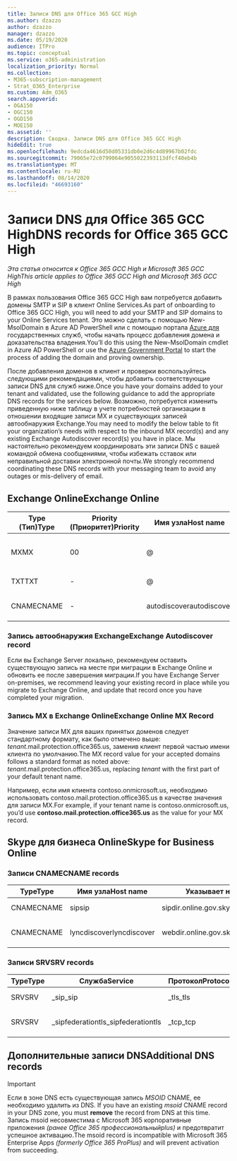 ```yaml
---
title: Записи DNS для Office 365 GCC High
ms.author: dzazzo
author: dzazzo
manager: dzazzo
ms.date: 05/19/2020
audience: ITPro
ms.topic: conceptual
ms.service: o365-administration
localization_priority: Normal
ms.collection:
- M365-subscription-management
- Strat_O365_Enterprise
ms.custom: Adm_O365
search.appverid:
- OGA150
- OGC150
- OGD150
- MOE150
ms.assetid: ''
description: Сводка. Записи DNS для Office 365 GCC High
hideEdit: true
ms.openlocfilehash: 9edcda4616d50d05331db0e2d6c4d89967b02fdc
ms.sourcegitcommit: 79065e72c0799064e9055022393113dfcf40eb4b
ms.translationtype: MT
ms.contentlocale: ru-RU
ms.lasthandoff: 08/14/2020
ms.locfileid: "46693160"
---
```

# <a name="dns-records-for-office-365-gcc-high"></a><span data-ttu-id="d1bea-103">Записи DNS для Office 365 GCC High</span><span class="sxs-lookup"><span data-stu-id="d1bea-103">DNS records for Office 365 GCC High</span></span>

<span data-ttu-id="d1bea-104">*Эта статья относится к Office 365 GCC High и Microsoft 365 GCC High*</span><span class="sxs-lookup"><span data-stu-id="d1bea-104">*This article applies to Office 365 GCC High and Microsoft 365 GCC High*</span></span>

<span data-ttu-id="d1bea-105">В рамках пользования Office 365 GCC High вам потребуется добавить домены SMTP и SIP в клиент Online Services.</span><span class="sxs-lookup"><span data-stu-id="d1bea-105">As part of onboarding to Office 365 GCC High, you will need to add your SMTP and SIP domains to your Online Services tenant.</span></span>  <span data-ttu-id="d1bea-106">Это можно сделать с помощью New-MsolDomain в Azure AD PowerShell или с помощью портала [Azure для](https://portal.azure.us) государственных служб, чтобы начать процесс добавления домена и доказательства владения.</span><span class="sxs-lookup"><span data-stu-id="d1bea-106">You’ll do this using the New-MsolDomain cmdlet in Azure AD PowerShell or use the [Azure Government Portal](https://portal.azure.us) to start the process of adding the domain and proving ownership.</span></span>

<span data-ttu-id="d1bea-107">После добавления доменов в клиент и проверки воспользуйтесь следующими рекомендациями, чтобы добавить соответствующие записи DNS для служб ниже.</span><span class="sxs-lookup"><span data-stu-id="d1bea-107">Once you have your domains added to your tenant and validated, use the following guidance to add the appropriate DNS records for the services below.</span></span>  <span data-ttu-id="d1bea-108">Возможно, потребуется изменить приведенную ниже таблицу в учете потребностей организации в отношении входящие записи MX и существующих записей автообнаружия Exchange.</span><span class="sxs-lookup"><span data-stu-id="d1bea-108">You may need to modify the below table to fit your organization’s needs with respect to the inbound MX record(s) and any existing Exchange Autodiscover record(s) you have in place.</span></span>  <span data-ttu-id="d1bea-109">Мы настоятельно рекомендуем координировать эти записи DNS с вашей командой обмена сообщениями, чтобы избежать сставок или неправильной доставки электронной почты.</span><span class="sxs-lookup"><span data-stu-id="d1bea-109">We strongly recommend coordinating these DNS records with your messaging team to avoid any outages or mis-delivery of email.</span></span>

## <a name="exchange-online"></a><span data-ttu-id="d1bea-110">Exchange Online</span><span class="sxs-lookup"><span data-stu-id="d1bea-110">Exchange Online</span></span>

| <span data-ttu-id="d1bea-111">Type (Тип)</span><span class="sxs-lookup"><span data-stu-id="d1bea-111">Type</span></span> | <span data-ttu-id="d1bea-112">Priority (Приоритет)</span><span class="sxs-lookup"><span data-stu-id="d1bea-112">Priority</span></span> | <span data-ttu-id="d1bea-113">Имя узла</span><span class="sxs-lookup"><span data-stu-id="d1bea-113">Host name</span></span> | <span data-ttu-id="d1bea-114">Указывает на адрес или значение</span><span class="sxs-lookup"><span data-stu-id="d1bea-114">Points to address or value</span></span> | <span data-ttu-id="d1bea-115">TTL</span><span class="sxs-lookup"><span data-stu-id="d1bea-115">TTL</span></span> |
| --- | --- | --- | --- | --- |
| <span data-ttu-id="d1bea-116">MX</span><span class="sxs-lookup"><span data-stu-id="d1bea-116">MX</span></span> | <span data-ttu-id="d1bea-117">0</span><span class="sxs-lookup"><span data-stu-id="d1bea-117">0</span></span> | @ | <span data-ttu-id="d1bea-118">*tenant*.mail.protection.office365.us (дополнительные сведения см. ниже)</span><span class="sxs-lookup"><span data-stu-id="d1bea-118">*tenant*.mail.protection.office365.us (see below for additional details)</span></span> | <span data-ttu-id="d1bea-119">1 Hour</span><span class="sxs-lookup"><span data-stu-id="d1bea-119">1 Hour</span></span> |
| <span data-ttu-id="d1bea-120">TXT</span><span class="sxs-lookup"><span data-stu-id="d1bea-120">TXT</span></span> | - | @ | <span data-ttu-id="d1bea-121">v=spf1 include:spf.protection.office365.us -all</span><span class="sxs-lookup"><span data-stu-id="d1bea-121">v=spf1 include:spf.protection.office365.us -all</span></span> | <span data-ttu-id="d1bea-122">1 час</span><span class="sxs-lookup"><span data-stu-id="d1bea-122">1 Hour</span></span> |
| <span data-ttu-id="d1bea-123">CNAME</span><span class="sxs-lookup"><span data-stu-id="d1bea-123">CNAME</span></span> | - | <span data-ttu-id="d1bea-124">autodiscover</span><span class="sxs-lookup"><span data-stu-id="d1bea-124">autodiscover</span></span> | <span data-ttu-id="d1bea-125">autodiscover.office365.us</span><span class="sxs-lookup"><span data-stu-id="d1bea-125">autodiscover.office365.us</span></span> | <span data-ttu-id="d1bea-126">1 Hour</span><span class="sxs-lookup"><span data-stu-id="d1bea-126">1 Hour</span></span> |

### <a name="exchange-autodiscover-record"></a><span data-ttu-id="d1bea-127">Запись автообнаружия Exchange</span><span class="sxs-lookup"><span data-stu-id="d1bea-127">Exchange Autodiscover record</span></span>

<span data-ttu-id="d1bea-128">Если вы Exchange Server локально, рекомендуем оставить существующую запись на месте при миграции в Exchange Online и обновить ее после завершения миграции.</span><span class="sxs-lookup"><span data-stu-id="d1bea-128">If you have Exchange Server on-premises, we recommend leaving your existing record in place while you migrate to Exchange Online, and update that record once you have completed your migration.</span></span> 

### <a name="exchange-online-mx-record"></a><span data-ttu-id="d1bea-129">Запись MX в Exchange Online</span><span class="sxs-lookup"><span data-stu-id="d1bea-129">Exchange Online MX Record</span></span>

<span data-ttu-id="d1bea-130">Значение записи MX для ваших принятых доменов следует стандартному формату, как  было отмечено выше: *tenant*.mail.protection.office365.us, заменив клиент первой частью имени клиента по умолчанию.</span><span class="sxs-lookup"><span data-stu-id="d1bea-130">The MX record value for your accepted domains follows a standard format as noted above: *tenant*.mail.protection.office365.us, replacing *tenant* with the first part of your default tenant name.</span></span>

<span data-ttu-id="d1bea-131">Например, если имя клиента contoso.onmicrosoft.us, необходимо использовать contoso.mail.protection.office365.us  в качестве значения для записи MX.</span><span class="sxs-lookup"><span data-stu-id="d1bea-131">For example, if your tenant name is contoso.onmicrosoft.us, you’d use **contoso.mail.protection.office365.us** as the value for your MX record.</span></span>

## <a name="skype-for-business-online"></a><span data-ttu-id="d1bea-132">Skype для бизнеса Online</span><span class="sxs-lookup"><span data-stu-id="d1bea-132">Skype for Business Online</span></span>

### <a name="cname-records"></a><span data-ttu-id="d1bea-133">Записи CNAME</span><span class="sxs-lookup"><span data-stu-id="d1bea-133">CNAME records</span></span>

| <span data-ttu-id="d1bea-134">Type</span><span class="sxs-lookup"><span data-stu-id="d1bea-134">Type</span></span> | <span data-ttu-id="d1bea-135">Имя узла</span><span class="sxs-lookup"><span data-stu-id="d1bea-135">Host name</span></span> | <span data-ttu-id="d1bea-136">Указывает на адрес или значение</span><span class="sxs-lookup"><span data-stu-id="d1bea-136">Points to address or value</span></span> | <span data-ttu-id="d1bea-137">TTL</span><span class="sxs-lookup"><span data-stu-id="d1bea-137">TTL</span></span> |
| --- | --- | --- | --- |
| <span data-ttu-id="d1bea-138">CNAME</span><span class="sxs-lookup"><span data-stu-id="d1bea-138">CNAME</span></span> | <span data-ttu-id="d1bea-139">sip</span><span class="sxs-lookup"><span data-stu-id="d1bea-139">sip</span></span> | <span data-ttu-id="d1bea-140">sipdir.online.gov.skypeforbusiness.us</span><span class="sxs-lookup"><span data-stu-id="d1bea-140">sipdir.online.gov.skypeforbusiness.us</span></span> | <span data-ttu-id="d1bea-141">1 час</span><span class="sxs-lookup"><span data-stu-id="d1bea-141">1 Hour</span></span> |
| <span data-ttu-id="d1bea-142">CNAME</span><span class="sxs-lookup"><span data-stu-id="d1bea-142">CNAME</span></span> | <span data-ttu-id="d1bea-143">lyncdiscover</span><span class="sxs-lookup"><span data-stu-id="d1bea-143">lyncdiscover</span></span> | <span data-ttu-id="d1bea-144">webdir.online.gov.skypeforbusiness.us</span><span class="sxs-lookup"><span data-stu-id="d1bea-144">webdir.online.gov.skypeforbusiness.us</span></span> | <span data-ttu-id="d1bea-145">1 Hour</span><span class="sxs-lookup"><span data-stu-id="d1bea-145">1 Hour</span></span> |

### <a name="srv-records"></a><span data-ttu-id="d1bea-146">Записи SRV</span><span class="sxs-lookup"><span data-stu-id="d1bea-146">SRV records</span></span>

| <span data-ttu-id="d1bea-147">Type</span><span class="sxs-lookup"><span data-stu-id="d1bea-147">Type</span></span> | <span data-ttu-id="d1bea-148">Служба</span><span class="sxs-lookup"><span data-stu-id="d1bea-148">Service</span></span> | <span data-ttu-id="d1bea-149">Протокол</span><span class="sxs-lookup"><span data-stu-id="d1bea-149">Protocol</span></span> | <span data-ttu-id="d1bea-150">Порт</span><span class="sxs-lookup"><span data-stu-id="d1bea-150">Port</span></span> | <span data-ttu-id="d1bea-151">Насыщенность</span><span class="sxs-lookup"><span data-stu-id="d1bea-151">Weight</span></span> | <span data-ttu-id="d1bea-152">Priority</span><span class="sxs-lookup"><span data-stu-id="d1bea-152">Priority</span></span> | <span data-ttu-id="d1bea-153">Имя</span><span class="sxs-lookup"><span data-stu-id="d1bea-153">Name</span></span> | <span data-ttu-id="d1bea-154">Target</span><span class="sxs-lookup"><span data-stu-id="d1bea-154">Target</span></span> | <span data-ttu-id="d1bea-155">TTL</span><span class="sxs-lookup"><span data-stu-id="d1bea-155">TTL</span></span> |
| --- | --- | --- | --- | --- | --- | --- | --- | --- |
| <span data-ttu-id="d1bea-156">SRV</span><span class="sxs-lookup"><span data-stu-id="d1bea-156">SRV</span></span> | <span data-ttu-id="d1bea-157">\_sip</span><span class="sxs-lookup"><span data-stu-id="d1bea-157">\_sip</span></span> | <span data-ttu-id="d1bea-158">\_tls</span><span class="sxs-lookup"><span data-stu-id="d1bea-158">\_tls</span></span> | <span data-ttu-id="d1bea-159">443</span><span class="sxs-lookup"><span data-stu-id="d1bea-159">443</span></span> | <span data-ttu-id="d1bea-160">1 </span><span class="sxs-lookup"><span data-stu-id="d1bea-160">1</span></span> | <span data-ttu-id="d1bea-161">100</span><span class="sxs-lookup"><span data-stu-id="d1bea-161">100</span></span> | @ | <span data-ttu-id="d1bea-162">sipdir.online.gov.skypeforbusiness.us</span><span class="sxs-lookup"><span data-stu-id="d1bea-162">sipdir.online.gov.skypeforbusiness.us</span></span> | <span data-ttu-id="d1bea-163">1 час</span><span class="sxs-lookup"><span data-stu-id="d1bea-163">1 Hour</span></span> |
| <span data-ttu-id="d1bea-164">SRV</span><span class="sxs-lookup"><span data-stu-id="d1bea-164">SRV</span></span> | <span data-ttu-id="d1bea-165">\_sipfederationtls</span><span class="sxs-lookup"><span data-stu-id="d1bea-165">\_sipfederationtls</span></span> | <span data-ttu-id="d1bea-166">\_tcp</span><span class="sxs-lookup"><span data-stu-id="d1bea-166">\_tcp</span></span> | <span data-ttu-id="d1bea-167">5061</span><span class="sxs-lookup"><span data-stu-id="d1bea-167">5061</span></span> | <span data-ttu-id="d1bea-168">1 </span><span class="sxs-lookup"><span data-stu-id="d1bea-168">1</span></span> | <span data-ttu-id="d1bea-169">100</span><span class="sxs-lookup"><span data-stu-id="d1bea-169">100</span></span> | @ | <span data-ttu-id="d1bea-170">sipfed.online.gov.skypeforbusiness.us</span><span class="sxs-lookup"><span data-stu-id="d1bea-170">sipfed.online.gov.skypeforbusiness.us</span></span> | <span data-ttu-id="d1bea-171">1 Hour</span><span class="sxs-lookup"><span data-stu-id="d1bea-171">1 Hour</span></span> |

## <a name="additional-dns-records"></a><span data-ttu-id="d1bea-172">Дополнительные записи DNS</span><span class="sxs-lookup"><span data-stu-id="d1bea-172">Additional DNS records</span></span>

> [!IMPORTANT]
> <span data-ttu-id="d1bea-173">Если в зоне DNS есть существующая запись *MSOID* CNAME, ее необходимо удалить из DNS. </span><span class="sxs-lookup"><span data-stu-id="d1bea-173">If you have an existing *msoid* CNAME record in your DNS zone, you must **remove** the record from DNS at this time.</span></span>  <span data-ttu-id="d1bea-174">Запись msoid несовместима с Microsoft 365 корпоративные приложения *(ранее Office 365 профессиональныйplus)* и предотвратит успешное активацию.</span><span class="sxs-lookup"><span data-stu-id="d1bea-174">The msoid record is incompatible with Microsoft 365 Enterprise Apps *(formerly Office 365 ProPlus)* and will prevent activation from succeeding.</span></span>
